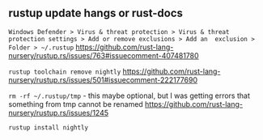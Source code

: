 ## rustup update hangs or rust-docs

`Windows Defender > Virus & threat protection > Virus & threat protection settings > Add or remove exclusions > Add an  exclusion > Folder > ~/.rustup` https://github.com/rust-lang-nursery/rustup.rs/issues/763#issuecomment-407481780

`rustup toolchain remove nightly`  https://github.com/rust-lang-nursery/rustup.rs/issues/501#issuecomment-222177690

`rm -rf ~/.rustup/tmp` - this maybe optional, but I was getting errors that something from tmp cannot be renamed https://github.com/rust-lang-nursery/rustup.rs/issues/1245

`rustup install nightly`
